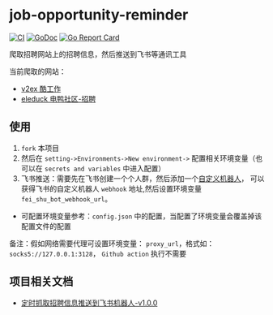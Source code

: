 # job-opportunity-reminder
[![CI](https://github.com/lyf-coder/job-opportunity-reminder/actions/workflows/ci.yml/badge.svg)](https://github.com/lyf-coder/job-opportunity-reminder/actions/workflows/ci.yml)
[![GoDoc](https://godoc.org/github.com/lyf-coder/job-opportunity-reminder?status.svg)](https://pkg.go.dev/github.com/lyf-coder/job-opportunity-reminder)
[![Go Report Card](https://goreportcard.com/badge/github.com/lyf-coder/job-opportunity-reminder)](https://goreportcard.com/report/github.com/lyf-coder/job-opportunity-reminder)

爬取招聘网站上的招聘信息，然后推送到飞书等通讯工具

当前爬取的网站：
* [v2ex 酷工作](https://www.v2ex.com/go/jobs)
* [eleduck 电鸭社区-招聘](https://eleduck.com/categories/5?sort=new)

## 使用


1. `fork` 本项目
2. 然后在 `setting->Environments->New environment->` 配置相关环境变量（也可以在 `secrets and variables` 中进入配置）
3. 飞书推送：需要先在飞书创建一个个人群，然后添加一个[自定义机器人](https://open.feishu.cn/document/ukTMukTMukTM/ucTM5YjL3ETO24yNxkjN)，
   可以获得飞书的自定义机器人 `webhook` 地址,然后设置环境变量 `fei_shu_bot_webhook_url`。

* 可配置环境变量参考：`config.json` 中的配置，当配置了环境变量会覆盖掉该配置文件的配置

备注：假如网络需要代理可设置环境变量： `proxy_url`，格式如：`socks5://127.0.0.1:3128`， `Github action` 执行不需要

## 项目相关文档

* [定时抓取招聘信息推送到飞书机器人-v1.0.0](https://www.liyongfei.com/ding-shi-zhua-qu-zhao-pin-xin-xi-tui-song-dao-fei-shu-ji-qi-ren-v1-0-0/)


